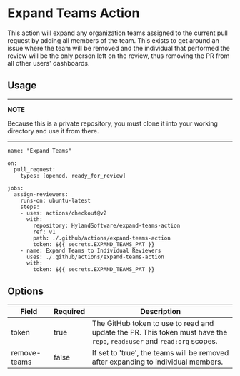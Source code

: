 # Expand Teams Action
This action will expand any organization teams assigned to the current pull request by adding all members of the team.  This exists to get around an issue where the team will be removed and the individual that performed the review will be the only person left on the review, thus removing the PR from all other users' dashboards.

## Usage
---
**NOTE**

Because this is a private repository, you must clone it into your working directory and use it from there.

---

```
name: "Expand Teams"

on:
  pull_request:
    types: [opened, ready_for_review]

jobs:
  assign-reviewers:
    runs-on: ubuntu-latest
    steps:
    - uses: actions/checkout@v2
      with:
        repository: HylandSoftware/expand-teams-action
        ref: v1
        path: ./.github/actions/expand-teams-action
        token: ${{ secrets.EXPAND_TEAMS_PAT }}
    - name: Expand Teams to Individual Reviewers
      uses: ./.github/actions/expand-teams-action
      with:
        token: ${{ secrets.EXPAND_TEAMS_PAT }}
```

## Options
| Field | Required | Description |
| ----- | -------- | ----------- |
| token | true | The GitHub token to use to read and update the PR.  This token must have the `repo`, `read:user` and `read:org` scopes. |
| remove-teams | false | If set to 'true', the teams will be removed after expanding to individual members. |

